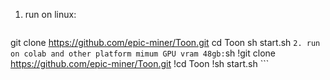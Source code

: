 1. run on linux:
    ```sh
git clone https://github.com/epic-miner/Toon.git
cd Toon
sh start.sh
    ```
  2. run on colab and other platform mimum GPU vram 48gb:
    ```sh
!git clone https://github.com/epic-miner/Toon.git
!cd Toon
!sh start.sh
    ```  
